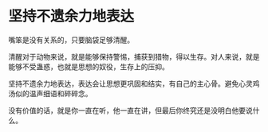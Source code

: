 # 坚持不遗余力地表达

嘴笨是没有关系的，只要脑袋足够清醒。

清醒对于动物来说，就是能够保持警惕，捕获到猎物，得以生存。对人来说，就是能够不受蛊惑，也就是思想的奴役，生存上的压抑。

坚持不遗余力地表达，表达会让思想更巩固和结实，有自己的主心骨。避免心灵鸡汤似的温声细语和碎碎念。

没有价值的话，就是你一直在听，他一直在讲，但最后你终究还是没明白他要说什么。
